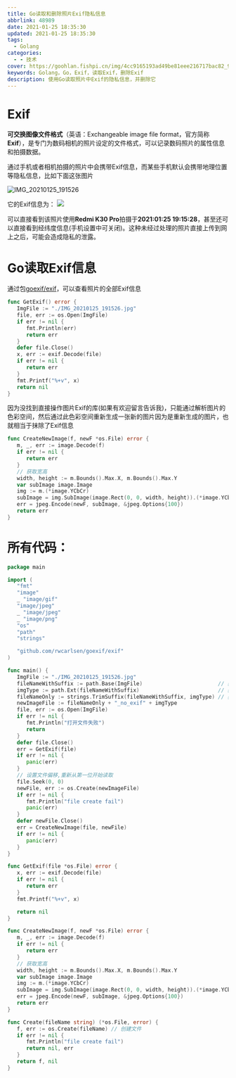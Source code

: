 ```yaml
---
title: Go读取和删除照片Exif隐私信息
abbrlink: 48989
date: 2021-01-25 18:35:30
updated: 2021-01-25 18:35:30
tags:
  - Golang
categories:
  - - 技术
cover: https://goohlan.fishpi.cn/img/4cc9165193ad49be81eee216717bac82_9c26c634gy1fokyi7gt6aj21kw0wahdt1.jpg
keywords: Golang，Go，Exif，读取Exif，删除Exif
description: 使用Go读取照片中Exif的隐私信息，并删除它
---
```


# Exif

**可交换图像文件格式**（英语：Exchangeable image file format，官方简称**Exif**），是专门为数码相机的照片设定的文件格式，可以记录数码照片的属性信息和拍摄数据。

通过手机或者相机拍摄的照片中会携带Exif信息，而某些手机默认会携带地理位置等隐私信息，比如下面这张图片

![IMG_20210125_191526](https://goohlan.fishpi.cn/img/IMG_20210125_191526.jpg)

它的Exif信息为：
![](https://goohlan.fishpi.cn/img/20210125183002.png)

可以直接看到该照片使用**Redmi K30 Pro**拍摄于**2021:01:25 19:15:28**，甚至还可以直接看到经纬度信息(手机设置中可关闭)。这种未经过处理的照片直接上传到网上之后，可能会造成隐私的泄露。

# Go读取Exif信息

通过包[goexif/exif](https://github.com/rwcarlsen/goexif)，可以查看照片的全部Exif信息

```go
func GetExif() error {
   ImgFile := "./IMG_20210125_191526.jpg"
   file, err := os.Open(ImgFile)
   if err != nil {
      fmt.Println(err)
      return err
   }
   defer file.Close()
   x, err := exif.Decode(file)
   if err != nil {
      return err
   }
   fmt.Printf("%+v", x)
   return nil
}
```

因为没找到直接操作图片Exif的库(如果有欢迎留言告诉我)，只能通过解析图片的色彩空间，然后通过此色彩空间重新生成一张新的图片因为是重新生成的图片，也就相当于抹除了Exif信息

```go
func CreateNewImage(f, newF *os.File) error {
   m, _, err := image.Decode(f)
   if err != nil {
      return err
   }
   // 获取宽高
   width, height := m.Bounds().Max.X, m.Bounds().Max.Y
   var subImage image.Image
   img := m.(*image.YCbCr)
   subImage = img.SubImage(image.Rect(0, 0, width, height)).(*image.YCbCr)
   err = jpeg.Encode(newF, subImage, &jpeg.Options{100})
   return err
}
```

# 所有代码：

```go
package main

import (
   "fmt"
   "image"
   _ "image/gif"
   "image/jpeg"
   _ "image/jpeg"
   _ "image/png"
   "os"
   "path"
   "strings"

   "github.com/rwcarlsen/goexif/exif"
)

func main() {
   ImgFile := "./IMG_20210125_191526.jpg"
   fileNameWithSuffix := path.Base(ImgFile)                        // 获取文件名带后缀
   imgType := path.Ext(fileNameWithSuffix)                         // 获取文件后缀
   fileNameOnly := strings.TrimSuffix(fileNameWithSuffix, imgType) // 获取文件名
   newImageFile := fileNameOnly + "_no_exif" + imgType
   file, err := os.Open(ImgFile)
   if err != nil {
      fmt.Println("打开文件失败")
      return
   }
   defer file.Close()
   err = GetExif(file)
   if err != nil {
      panic(err)
   }
   // 设置文件偏移,重新从第一位开始读取
   file.Seek(0, 0)
   newFile, err := os.Create(newImageFile)
   if err != nil {
      fmt.Println("file create fail")
      panic(err)
   }
   defer newFile.Close()
   err = CreateNewImage(file, newFile)
   if err != nil {
      panic(err)
   }
}

func GetExif(file *os.File) error {
   x, err := exif.Decode(file)
   if err != nil {
      return err
   }
   fmt.Printf("%+v", x)

   return nil
}

func CreateNewImage(f, newF *os.File) error {
   m, _, err := image.Decode(f)
   if err != nil {
      return err
   }
   // 获取宽高
   width, height := m.Bounds().Max.X, m.Bounds().Max.Y
   var subImage image.Image
   img := m.(*image.YCbCr)
   subImage = img.SubImage(image.Rect(0, 0, width, height)).(*image.YCbCr)
   err = jpeg.Encode(newF, subImage, &jpeg.Options{100})
   return err
}

func Create(fileName string) (*os.File, error) {
   f, err := os.Create(fileName) // 创建文件
   if err != nil {
      fmt.Println("file create fail")
      return nil, err
   }
   return f, nil
}
```